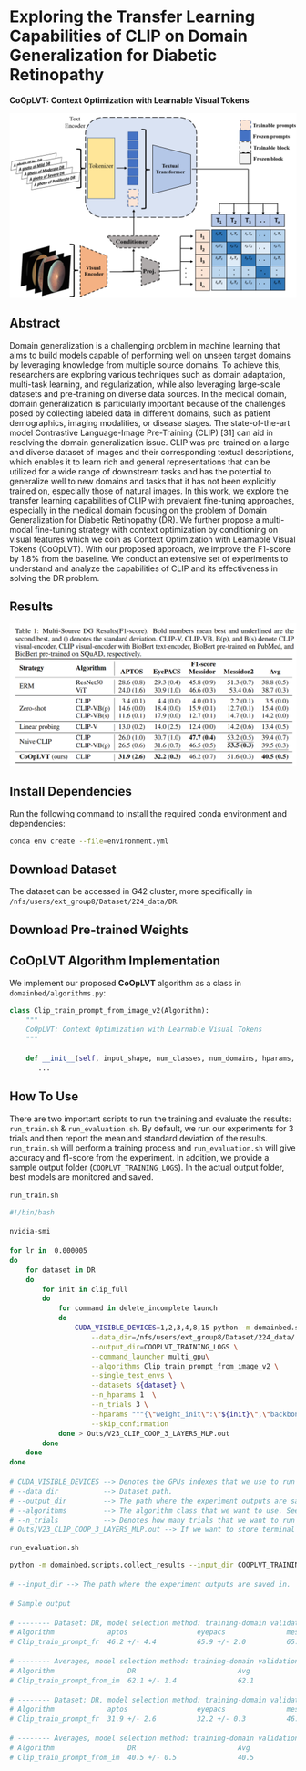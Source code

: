 # Exploring the Transfer Learning Capabilities of CLIP on Domain Generalization for Diabetic Retinopathy

**CoOpLVT: Context Optimization with Learnable Visual Tokens**

![Method](images/AI702_diagram_final.png)

## Abstract

Domain generalization is a challenging problem in machine learning that aims to build models capable of performing well on unseen target domains by leveraging knowledge from multiple source domains. To achieve this, researchers are exploring various techniques such as domain adaptation, multi-task learning, and regularization, while also leveraging large-scale datasets and pre-training on diverse data sources. In the medical domain, domain generalization is particularly important because of the challenges posed by collecting labeled data in different domains, such as patient demographics, imaging modalities, or disease stages. The state-of-the-art model Contrastive Language-Image Pre-Training (CLIP) [31] can aid in resolving the domain generalization issue. CLIP was pre-trained on a large and diverse dataset of images and their corresponding textual descriptions, which enables it to learn rich and general representations that can be utilized for a wide range of downstream tasks and has the potential to generalize well to new domains and tasks that it has not been explicitly trained on, especially those of natural images. In this work, we explore the transfer learning capabilities of CLIP with prevalent fine-tuning approaches, especially in the medical domain focusing on the problem of Domain Generalization for Diabetic Retinopathy (DR). We further propose a multi-modal fine-tuning strategy with context optimization by conditioning on visual features which we coin as Context Optimization with Learnable Visual Tokens (CoOpLVT). With our proposed approach, we improve the F1-score by 1.8% from the baseline. We conduct an extensive set of experiments to understand and analyze the capabilities of CLIP and its effectiveness in solving the DR problem.

## Results

![F1-Score](images/f1-score.png)

## Install Dependencies

Run the following command to install the required conda environment and dependencies:
```bash
conda env create --file=environment.yml
```

## Download Dataset

The dataset can be accessed in G42 cluster, more specifically in `/nfs/users/ext_group8/Dataset/224_data/DR`.

## Download Pre-trained Weights



## CoOpLVT Algorithm Implementation

We implement our proposed **CoOpLVT** algorithm as a class in `domainbed/algorithms.py`:

```python
class Clip_train_prompt_from_image_v2(Algorithm):
    """
    CoOpLVT: Context Optimization with Learnable Visual Tokens
    """
    
    def __init__(self, input_shape, num_classes, num_domains, hparams, weights_for_balance):
       ...
```

## How To Use

There are two important scripts to run the training and evaluate the results: `run_train.sh` & `run_evaluation.sh`. By default, we run our experiments for 3 trials and then report the mean and standard deviation of the results. `run_train.sh` will perform a training process and `run_evaluation.sh` will give accuracy and f1-score from the experiment. In addition, we provide a sample output folder (`COOPLVT_TRAINING_LOGS`). In the actual output folder, best models are monitored and saved.

`run_train.sh`
``` bash
#!/bin/bash

nvidia-smi

for lr in  0.000005 
do
    for dataset in DR
    do
        for init in clip_full
        do
            for command in delete_incomplete launch
            do
                CUDA_VISIBLE_DEVICES=1,2,3,4,8,15 python -m domainbed.scripts.sweep $command\
                    --data_dir=/nfs/users/ext_group8/Dataset/224_data/ \
                    --output_dir=COOPLVT_TRAINING_LOGS \
                    --command_launcher multi_gpu\
                    --algorithms Clip_train_prompt_from_image_v2 \
                    --single_test_envs \
                    --datasets ${dataset} \
                    --n_hparams 1  \
                    --n_trials 3 \
                    --hparams """{\"weight_init\":\"${init}\",\"backbone\":\"ClipBase\",\"lr\":${lr}}"""\
                    --skip_confirmation
            done > Outs/V23_CLIP_COOP_3_LAYERS_MLP.out
        done
    done
done

# CUDA_VISIBLE_DEVICES --> Denotes the GPUs indexes that we use to run the experiment.
# --data_dir           --> Dataset path.
# --output_dir         --> The path where the experiment outputs are saved in.
# --algorithms         --> The algorithm class that we want to use. See domainbed/algorithms.py to find algorithm variants. CoOpLVT is implemented as Clip_train_prompt_from_image_v2 class.
# --n_trials           --> Denotes how many trials that we want to run the experiment. By default, we set n_trials as 3 to alleviate randomness during training, allowing us to better interprete our experiments.
# Outs/V23_CLIP_COOP_3_LAYERS_MLP.out --> If we want to store terminal outputs.
```

`run_evaluation.sh`
``` bash
python -m domainbed.scripts.collect_results --input_dir COOPLVT_TRAINING_LOGS

# --input_dir --> The path where the experiment outputs are saved in.

# Sample output

# -------- Dataset: DR, model selection method: training-domain validation set
# Algorithm             aptos                 eyepacs               messidor              messidor_2            Avg                  
# Clip_train_prompt_fr  46.2 +/- 4.4          65.9 +/- 2.0          65.5 +/- 0.4          70.6 +/- 0.6          62.1                 

# -------- Averages, model selection method: training-domain validation set
# Algorithm                  DR                         Avg                       
# Clip_train_prompt_from_im  62.1 +/- 1.4               62.1                      

# -------- Dataset: DR, model selection method: training-domain validation set
# Algorithm             aptos                 eyepacs               messidor              messidor_2            Avg                  
# Clip_train_prompt_fr  31.9 +/- 2.6          32.2 +/- 0.3          46.2 +/- 0.7          51.6 +/- 0.3          40.5                 

# -------- Averages, model selection method: training-domain validation set
# Algorithm                  DR                         Avg                       
# Clip_train_prompt_from_im  40.5 +/- 0.5               40.5
```